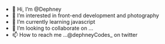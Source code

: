 - 👋 Hi, I’m @Dephney
- 👀 I’m interested in front-end development and photography
- 🌱 I’m currently learning javascript
- 💞️ I’m looking to collaborate on ...
- 📫 How to reach me ...@dephneyCodes_ on twitter

<!---
Dephney/Dephney is a ✨ special ✨ repository because its `README.md` (this file) appears on your GitHub profile.
You can click the Preview link to take a look at your changes.
--->
